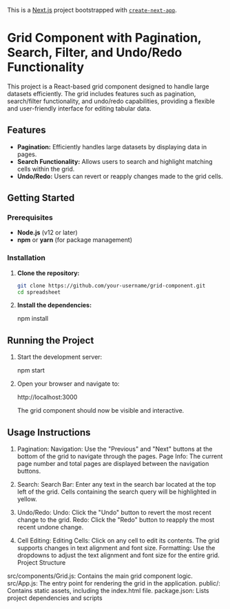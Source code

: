 This is a [Next.js](https://nextjs.org/) project bootstrapped with [`create-next-app`](https://github.com/vercel/next.js/tree/canary/packages/create-next-app).


# Grid Component with Pagination, Search, Filter, and Undo/Redo Functionality

This project is a React-based grid component designed to handle large datasets efficiently. The grid includes features such as pagination, search/filter functionality, and undo/redo capabilities, providing a flexible and user-friendly interface for editing tabular data.

## Features

- **Pagination:** Efficiently handles large datasets by displaying data in pages.
- **Search Functionality:** Allows users to search and highlight matching cells within the grid.
- **Undo/Redo:** Users can revert or reapply changes made to the grid cells.

## Getting Started

### Prerequisites

- **Node.js** (v12 or later)
- **npm** or **yarn** (for package management)

### Installation

1. **Clone the repository:**
   ```bash
   git clone https://github.com/your-username/grid-component.git
   cd spreadsheet

2. **Install the dependencies:**

    npm install

## Running the Project

1. Start the development server:

    npm start

2. Open your browser and navigate to:

    http://localhost:3000

    The grid component should now be visible and interactive.  

## Usage Instructions

1. Pagination:
Navigation: Use the "Previous" and "Next" buttons at the bottom of the grid to navigate through the pages.
Page Info: The current page number and total pages are displayed between the navigation buttons.

2. Search:
Search Bar: Enter any text in the search bar located at the top left of the grid. Cells containing the search query will be highlighted in yellow.

3. Undo/Redo:
Undo: Click the "Undo" button to revert the most recent change to the grid.
Redo: Click the "Redo" button to reapply the most recent undone change.

4. Cell Editing:
Editing Cells: Click on any cell to edit its contents. The grid supports changes in text alignment and font size.
Formatting: Use the dropdowns to adjust the text alignment and font size for the entire grid.
Project Structure

src/components/Grid.js: Contains the main grid component logic.
src/App.js: The entry point for rendering the grid in the application.
public/: Contains static assets, including the index.html file.
package.json: Lists project dependencies and scripts

